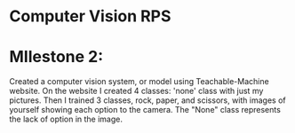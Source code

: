 # Computer Vision RPS
# MIlestone 2: 
Created a computer vision system, or model using Teachable-Machine website. On the website I created 4 classes: 'none' class with just my pictures. Then I trained 3 classes, rock, paper, and scissors, with images of yourself showing each option to the camera. The "None" class represents the lack of option in the image. 